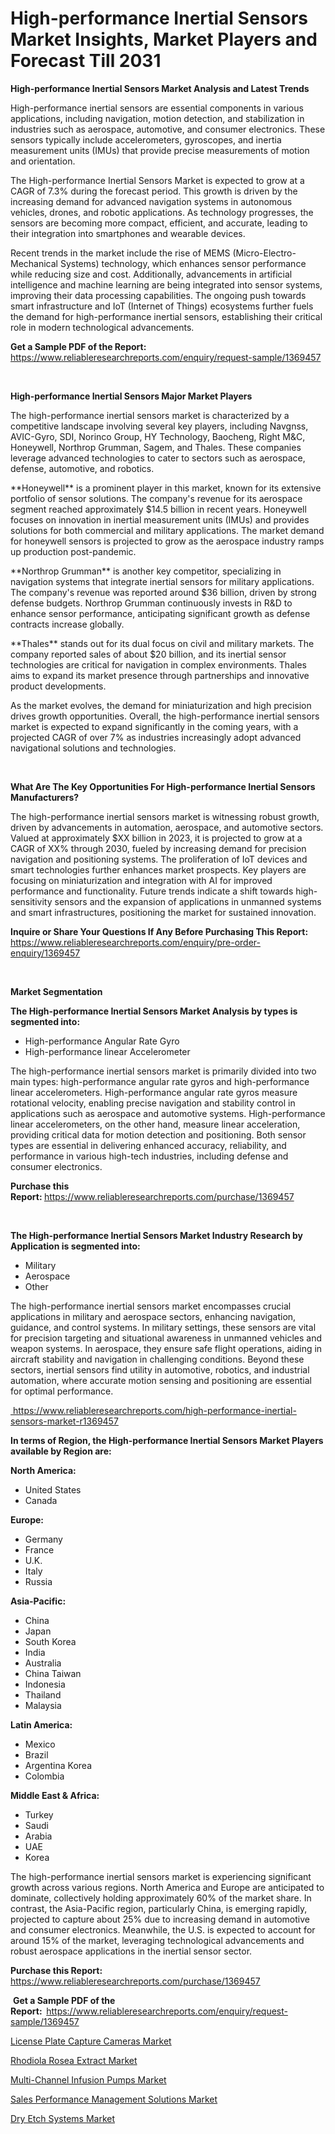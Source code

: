 <p><h1>High-performance Inertial Sensors Market Insights, Market Players and Forecast Till 2031</h1></p><p><strong>High-performance Inertial Sensors Market Analysis and Latest Trends</strong></p>
<p><p>High-performance inertial sensors are essential components in various applications, including navigation, motion detection, and stabilization in industries such as aerospace, automotive, and consumer electronics. These sensors typically include accelerometers, gyroscopes, and inertia measurement units (IMUs) that provide precise measurements of motion and orientation.</p><p>The High-performance Inertial Sensors Market is expected to grow at a CAGR of 7.3% during the forecast period. This growth is driven by the increasing demand for advanced navigation systems in autonomous vehicles, drones, and robotic applications. As technology progresses, the sensors are becoming more compact, efficient, and accurate, leading to their integration into smartphones and wearable devices.</p><p>Recent trends in the market include the rise of MEMS (Micro-Electro-Mechanical Systems) technology, which enhances sensor performance while reducing size and cost. Additionally, advancements in artificial intelligence and machine learning are being integrated into sensor systems, improving their data processing capabilities. The ongoing push towards smart infrastructure and IoT (Internet of Things) ecosystems further fuels the demand for high-performance inertial sensors, establishing their critical role in modern technological advancements.</p></p>
<p><strong>Get a Sample PDF of the Report:&nbsp;</strong> <a href="https://www.reliableresearchreports.com/enquiry/request-sample/1369457?utm_campaign=28&utm_medium=2&utm_source=Github&utm_content=ia&utm_term=17112024&utm_id=high-performance-inertial-sensors">https://www.reliableresearchreports.com/enquiry/request-sample/1369457</a></p>
<p>&nbsp;</p>
<p><strong>High-performance Inertial Sensors Major Market Players</strong></p>
<p><p>The high-performance inertial sensors market is characterized by a competitive landscape involving several key players, including Navgnss, AVIC-Gyro, SDI, Norinco Group, HY Technology, Baocheng, Right M&C, Honeywell, Northrop Grumman, Sagem, and Thales. These companies leverage advanced technologies to cater to sectors such as aerospace, defense, automotive, and robotics.</p><p>**Honeywell** is a prominent player in this market, known for its extensive portfolio of sensor solutions. The company's revenue for its aerospace segment reached approximately $14.5 billion in recent years. Honeywell focuses on innovation in inertial measurement units (IMUs) and provides solutions for both commercial and military applications. The market demand for honeywell sensors is projected to grow as the aerospace industry ramps up production post-pandemic.</p><p>**Northrop Grumman** is another key competitor, specializing in navigation systems that integrate inertial sensors for military applications. The company's revenue was reported around $36 billion, driven by strong defense budgets. Northrop Grumman continuously invests in R&D to enhance sensor performance, anticipating significant growth as defense contracts increase globally.</p><p>**Thales** stands out for its dual focus on civil and military markets. The company reported sales of about $20 billion, and its inertial sensor technologies are critical for navigation in complex environments. Thales aims to expand its market presence through partnerships and innovative product developments.</p><p>As the market evolves, the demand for miniaturization and high precision drives growth opportunities. Overall, the high-performance inertial sensors market is expected to expand significantly in the coming years, with a projected CAGR of over 7% as industries increasingly adopt advanced navigational solutions and technologies.</p></p>
<p>&nbsp;</p>
<p><strong>What Are The Key Opportunities For High-performance Inertial Sensors Manufacturers?</strong></p>
<p><p>The high-performance inertial sensors market is witnessing robust growth, driven by advancements in automation, aerospace, and automotive sectors. Valued at approximately $XX billion in 2023, it is projected to grow at a CAGR of XX% through 2030, fueled by increasing demand for precision navigation and positioning systems. The proliferation of IoT devices and smart technologies further enhances market prospects. Key players are focusing on miniaturization and integration with AI for improved performance and functionality. Future trends indicate a shift towards high-sensitivity sensors and the expansion of applications in unmanned systems and smart infrastructures, positioning the market for sustained innovation.</p></p>
<p><strong>Inquire or Share Your Questions If Any Before Purchasing This Report:</strong> <a href="https://www.reliableresearchreports.com/enquiry/pre-order-enquiry/1369457?utm_campaign=28&utm_medium=2&utm_source=Github&utm_content=ia&utm_term=17112024&utm_id=high-performance-inertial-sensors">https://www.reliableresearchreports.com/enquiry/pre-order-enquiry/1369457</a></p>
<p>&nbsp;</p>
<p><strong>Market Segmentation</strong></p>
<p><strong>The High-performance Inertial Sensors Market Analysis by types is segmented into:</strong></p>
<p><ul><li>High-performance Angular Rate Gyro</li><li>High-performance linear Accelerometer</li></ul></p>
<p><p>The high-performance inertial sensors market is primarily divided into two main types: high-performance angular rate gyros and high-performance linear accelerometers. High-performance angular rate gyros measure rotational velocity, enabling precise navigation and stability control in applications such as aerospace and automotive systems. High-performance linear accelerometers, on the other hand, measure linear acceleration, providing critical data for motion detection and positioning. Both sensor types are essential in delivering enhanced accuracy, reliability, and performance in various high-tech industries, including defense and consumer electronics.</p></p>
<p><strong>Purchase this Report:&nbsp;</strong><a href="https://www.reliableresearchreports.com/purchase/1369457?utm_campaign=28&utm_medium=2&utm_source=Github&utm_content=ia&utm_term=17112024&utm_id=high-performance-inertial-sensors">https://www.reliableresearchreports.com/purchase/1369457</a></p>
<p>&nbsp;</p>
<p><strong>The High-performance Inertial Sensors Market Industry Research by Application is segmented into:</strong></p>
<p><ul><li>Military</li><li>Aerospace</li><li>Other</li></ul></p>
<p><p>The high-performance inertial sensors market encompasses crucial applications in military and aerospace sectors, enhancing navigation, guidance, and control systems. In military settings, these sensors are vital for precision targeting and situational awareness in unmanned vehicles and weapon systems. In aerospace, they ensure safe flight operations, aiding in aircraft stability and navigation in challenging conditions. Beyond these sectors, inertial sensors find utility in automotive, robotics, and industrial automation, where accurate motion sensing and positioning are essential for optimal performance.</p></p>
<p><a href="https://www.reliableresearchreports.com/high-performance-inertial-sensors-market-r1369457?utm_campaign=28&utm_medium=2&utm_source=Github&utm_content=ia&utm_term=17112024&utm_id=high-performance-inertial-sensors">&nbsp;https://www.reliableresearchreports.com/high-performance-inertial-sensors-market-r1369457</a></p>
<p><strong>In terms of Region, the High-performance Inertial Sensors Market Players available by Region are:</strong></p>
<p>
    <p> <strong> North America: </strong>
        <ul>
            <li>United States</li>
            <li>Canada</li>
        </ul>
        </p> 
    <p> <strong> Europe: </strong>
        <ul>
            <li>Germany</li>
            <li>France</li>
            <li>U.K.</li>
            <li>Italy</li>
            <li>Russia</li>
        </ul>
        </p> 
    <p> <strong> Asia-Pacific: </strong>
        <ul>
            <li>China</li>
            <li>Japan</li>
            <li>South Korea</li>
            <li>India</li>
            <li>Australia</li>
            <li>China Taiwan</li>
            <li>Indonesia</li>
            <li>Thailand</li>
            <li>Malaysia</li>
        </ul>
        </p> 
    <p> <strong> Latin America: </strong>
        <ul>
            <li>Mexico</li>
            <li>Brazil</li>
            <li>Argentina Korea</li>
            <li>Colombia</li>
        </ul>
        </p> 
    <p> <strong> Middle East & Africa: </strong>
        <ul>
            <li>Turkey</li>
            <li>Saudi</li>
            <li>Arabia</li>
            <li>UAE</li>
            <li>Korea</li>
        </ul>
    </p>
    </p>
<p><p>The high-performance inertial sensors market is experiencing significant growth across various regions. North America and Europe are anticipated to dominate, collectively holding approximately 60% of the market share. In contrast, the Asia-Pacific region, particularly China, is emerging rapidly, projected to capture about 25% due to increasing demand in automotive and consumer electronics. Meanwhile, the U.S. is expected to account for around 15% of the market, leveraging technological advancements and robust aerospace applications in the inertial sensor sector.</p></p>
<p><strong>Purchase this Report: </strong><a href="https://www.reliableresearchreports.com/purchase/1369457?utm_campaign=28&utm_medium=2&utm_source=Github&utm_content=ia&utm_term=17112024&utm_id=high-performance-inertial-sensors">https://www.reliableresearchreports.com/purchase/1369457</a></p>
<p>&nbsp;<strong>Get a Sample PDF of the Report:&nbsp;&nbsp;</strong><a href="https://www.reliableresearchreports.com/enquiry/request-sample/1369457?utm_campaign=28&utm_medium=2&utm_source=Github&utm_content=ia&utm_term=17112024&utm_id=high-performance-inertial-sensors">https://www.reliableresearchreports.com/enquiry/request-sample/1369457</a></p>
<p><strong></strong></p>
<p><p><a href="https://www.linkedin.com/pulse/license-plate-capture-cameras-market-research-report-exploring-bgikc?utm_campaign=28&utm_medium=2&utm_source=Github&utm_content=ia&utm_term=17112024&utm_id=high-performance-inertial-sensors">License Plate Capture Cameras Market</a></p><p><a href="https://issuu.com/reportprime-2/docs/rhodiola-rosea-extract-market-size-_9a34d41e417ddd?utm_campaign=28&utm_medium=2&utm_source=Github&utm_content=ia&utm_term=17112024&utm_id=high-performance-inertial-sensors">Rhodiola Rosea Extract Market</a></p><p><a href="https://github.com/BellAuer/Market-Research-Report-List-1/blob/main/multi-channel-infusion-pumps-market.md?utm_campaign=28&utm_medium=2&utm_source=Github&utm_content=ia&utm_term=17112024&utm_id=high-performance-inertial-sensors">Multi-Channel Infusion Pumps Market</a></p><p><a href="https://issuu.com/reportprime-2/docs/sales-performance-management-soluti_b339bd17db7007?utm_campaign=28&utm_medium=2&utm_source=Github&utm_content=ia&utm_term=17112024&utm_id=high-performance-inertial-sensors">Sales Performance Management Solutions Market</a></p><p><a href="https://github.com/SamiaChowdhury801/Market-Research-Report-List-1/blob/main/dry-etch-systems-market.md?utm_campaign=28&utm_medium=2&utm_source=Github&utm_content=ia&utm_term=17112024&utm_id=high-performance-inertial-sensors">Dry Etch Systems Market</a></p></p>